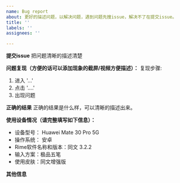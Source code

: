 ```yaml
---
name: Bug report
about: 更好的描述问题，以解决问题，遇到问题先搜issue，解决不了在提交issue。
title: ''
labels: ''
assignees: ''

---
```


**提交issue**
把问题清晰的描述清楚

**问题复现（方便的话可以添加现象的截屏/视频方便描述）：**
复现步骤:
1. 进入 '...'
2. 点击 '....'
3. 出现问题

**正确的结果**
正确的结果是什么样，可以清晰的描述出来。

**使用设备情况（请完整填写如下信息）：**
 - 设备型号： Huawei Mate 30 Pro 5G
 - 操作系统： 安卓
 - Rime软件名称和版本：同文 3.2.2
 - 输入方案：极品五笔
 - 使用皮肤：同文增强版

**其他信息**
